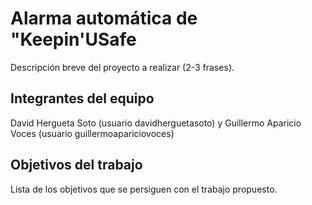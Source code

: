 # Alarma automática de "Keepin'USafe

Descripción breve del proyecto a realizar (2-3 frases).

## Integrantes del equipo

David Hergueta Soto (usuario davidherguetasoto) y Guillermo Aparicio Voces (usuario guillermoapariciovoces)

## Objetivos del trabajo

Lista de los objetivos que se persiguen con el trabajo propuesto.

